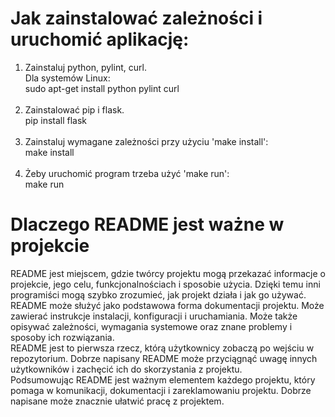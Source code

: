 # Jak zainstalować zależności i uruchomić aplikację:

1. Zainstaluj python, pylint, curl. <br />
   Dla systemów Linux: <br />
     sudo apt-get install python pylint curl <br /><br />
2. Zainstalować pip i flask. <br />
   pip install flask   <br /><br />
3. Zainstaluj wymagane zależności przy użyciu 'make install': <br />
   make install <br /><br />
6. Żeby uruchomić program trzeba użyć 'make run': <br />
   make run <br />

# Dlaczego README jest ważne w projekcie

README jest miejscem, gdzie twórcy projektu mogą przekazać informacje o projekcie, jego celu, funkcjonalnościach i sposobie użycia. Dzięki temu inni programiści mogą szybko zrozumieć, jak projekt działa i jak go używać. <br />
README może służyć jako podstawowa forma dokumentacji projektu. Może zawierać instrukcje instalacji, konfiguracji i uruchamiania. Może także opisywać zależności, wymagania systemowe oraz znane problemy i sposoby ich rozwiązania. <br />
README jest to pierwsza rzecz, którą użytkownicy zobaczą po wejściu w repozytorium. Dobrze napisany README może przyciągnąć uwagę innych użytkowników i zachęcić ich do skorzystania z projektu. <br />
Podsumowując README jest ważnym elementem każdego projektu, który pomaga w komunikacji, dokumentacji i zareklamowaniu projektu. Dobrze napisane może znacznie ułatwić pracę z projektem.
